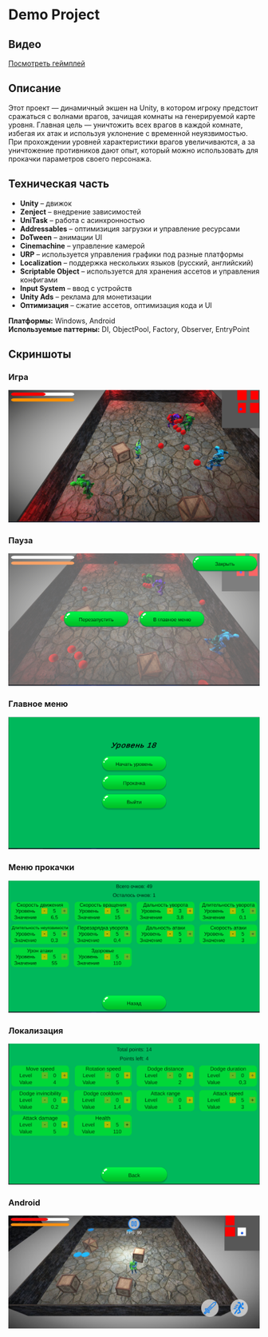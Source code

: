 # Demo Project

## Видео
[Посмотреть геймплей](https://drive.google.com/file/d/1EicmYyfTRXG554MDnzfmSmhknebmdMIN/view?usp=sharing)

## Описание
Этот проект — динамичный экшен на Unity, в котором игроку предстоит сражаться с волнами врагов, зачищая комнаты на генерируемой карте уровня. Главная цель — уничтожить всех врагов в каждой комнате, избегая их атак и используя уклонение с временной неуязвимостью. При прохождении уровней характеристики врагов увеличиваются, а за уничтожение противников дают опыт, который можно использовать для прокачки параметров своего персонажа.

## Техническая часть

- **Unity** – движок
- **Zenject** – внедрение зависимостей
- **UniTask** – работа с асинхронностью
- **Addressables** – оптимизиция загрузки и управление ресурсами
- **DoTween** – анимации UI
- **Cinemachine** – управление камерой
- **URP** – используется управления графики под разные платформы
- **Localization** – поддержка нескольких языков (русский, английский)
- **Scriptable Object** – используется для хранения ассетов и управления конфигами
- **Input System** – ввод с устройств
- **Unity Ads** – реклама для монетизации
- **Оптимизация** – сжатие ассетов, оптимизация кода и UI

**Платформы:** Windows, Android  
**Используемые паттерны:** DI, ObjectPool, Factory, Observer, EntryPoint

## Скриншоты
### Игра
![Игра](Screens/Game.png)
### Пауза
![Пауза](Screens/Pause.png)
### Главное меню
![Главное меню](Screens/MainMenu.png)
### Меню прокачки
![Меню прокачки](Screens/UpgradeMenu.png)
### Локализация
![Локализация](Screens/Localization.png)
### Android
![Android](Screens/Android.jpg)

